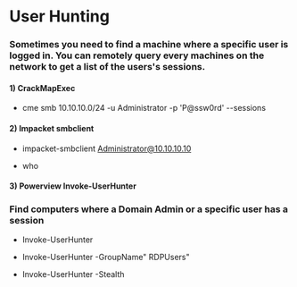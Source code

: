 # User Hunting

### Sometimes you need to find a machine where a specific user is logged in. You can remotely query every machines on the network to get a list of the users's sessions.

#### 1) CrackMapExec

 - cme smb 10.10.10.0/24 -u Administrator -p 'P@ssw0rd' --sessions

#### 2) Impacket smbclient

 - impacket-smbclient Administrator@10.10.10.10

 - who

#### 3) Powerview Invoke-UserHunter

### Find computers where a Domain Admin or a specific user has a session

 - Invoke-UserHunter

 - Invoke-UserHunter -GroupName" RDPUsers"

 - Invoke-UserHunter -Stealth
